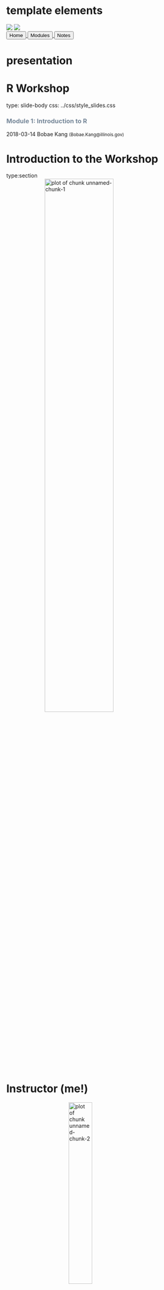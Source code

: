 # template elements
<div class="header"></div>
<div class="footer"></div>
<img src="../images/icjia.png" class="logo"></img>
<img src="../images/il_seal.gif" class="seal"></img>
<div class="buttons">
<a href="../index.html">
  <button type="button">Home</button>
</a>
<a href="../modules.html">
  <button type="button">Modules</button>
</a>
<a href="../notes/module1_notes.html">
  <button type="button">Notes</button>
</a>
</div>
<link href="https://fonts.googleapis.com/css?family=Oswald" rel="stylesheet">


# presentation
R Workshop
========================================================
type: slide-body
css: ../css/style_slides.css
<h3 style="color: #789">Module 1: Introduction to R</h3>  
2018-03-14  
Bobae Kang  
<small>(Bobae.Kang@illinois.gov)</small>  


Introduction to the Workshop
========================================================
type:section
<img src="../images/icjia-x-r.png" title="plot of chunk unnamed-chunk-1" alt="plot of chunk unnamed-chunk-1" width="60%" style="display: block; margin: auto; box-shadow: none;" />


Instructor (me!)
========================================================
<img src="../images/smily-face.png" title="plot of chunk unnamed-chunk-2" alt="plot of chunk unnamed-chunk-2" width="35%" style="display: block; margin: auto; box-shadow: none;" />


Workshop objectives
========================================================
> This workshop will help you **to get started** and provide you with the basic skills and techniques in using R for research and data analysis. 

> Ultimately, this workshop seeks to help you **to gain the knowledge and confidence necesary to learn** what they need to know for you own research projects.


========================================================
* Import and manipulate tabular data files using R;
* Create simple data visualizations (scatterplot, histogram, bar chart, line chart, etc.) to extract insight from data using R;
* Perform basic statistical analysis using R;
* Generate a report on a simple data analysis task using R;
* Understand the basic elements of the R programming language;
* Employ the programmatic approach to research and data analysis projects; and
* Leverage online resources to find solutions to specific questions on using R for a given task.


A programming approach to research
========================================================
<img src="../images/programming-approach.png" title="plot of chunk unnamed-chunk-3" alt="plot of chunk unnamed-chunk-3" width="40%" style="display: block; margin: auto; box-shadow: none;" />
<p style="font-size:0.5em; text-align: center; color: #777;">
Source: <a href="https://pixabay.com/en/code-geek-talk-code-to-me-coffee-cup-2680204/">pixabay.com</a>
</p>


GUI workflow vs. programmatic workflow
========================================================
<div style="margin-top: 30%">
<img src="../images/archer.png" title="plot of chunk unnamed-chunk-4" alt="plot of chunk unnamed-chunk-4" width="80%" style="display: block; margin: auto; box-shadow: none;" />
</div>

***

<div style="margin-top: 30%">
<img src="../images/lana.png" title="plot of chunk unnamed-chunk-5" alt="plot of chunk unnamed-chunk-5" width="80%" style="display: block; margin: auto; box-shadow: none;" />
</div>


Benefits of a programming approach
========================================================
* Automation
* Modularity
* Reproducibility
* Version control


Automation
========================================================
* Implementing the research work in programs that will run later to automatically execute the work
* Producing consistent results

Modularity
========================================================
> In software design, modularity refers to a logical partitioning of the "software design" that allows complex software to be manageable for the purpose of implementation and maintenance.<br> - ["Modularity", Wikipedia](https://en.wikipedia.org/wiki/Modularity)

* Breaking down different stages or steps of research work into smaller but meaningful parts
* Separate programms for separate tasks
* Writing custom functions


Reproducibility
========================================================
> Reproducibility refers to the ability of a researcher to duplicate the results of a prior study using the same materials and procedures as were used by the original investigator. [...] Reproducibility is a minimum necessary condition for a finding to be believable and informative.<br> - [U.S. NSF Subcommittee on Replicability in Science](https://www.nsf.gov/sbe/AC_Materials/SBE_Robust_and_Reliable_Research_Report.pdf)

* Greater productivity in a collaborative project

Version control
========================================================
* The practice of managing changes in a document or a program in a systematic fashion
* Protecting the work from (unintentional) corruptions
* An example of version control system: Git


Introducing ... R!
========================================================
type:section

```
[1] "Hellow World!"
```

<img src="../images/Rlogo.png" title="plot of chunk unnamed-chunk-6" alt="plot of chunk unnamed-chunk-6" width="35%" style="display: block; margin: auto; box-shadow: none;" />
<p style="font-size:0.5em; text-align: center; color: #777;">
Source: <a href="https://www.r-project.org/logo/">r-project.org</a>
</p>



What is R?
========================================================
> "R is a language and environment for statistical computing and graphics." - The R Foundation

* *Built for* data analysis and visualization
* One of the the most popular choices of programming language among academic researchers and data scientists


========================================================
<img src="https://zgab33vy595fw5zq-zippykid.netdna-ssl.com/wp-content/uploads/2017/10/plot_tags_time-1-675x675.png" title="plot of chunk unnamed-chunk-7" alt="plot of chunk unnamed-chunk-7" width="60%" style="display: block; margin: auto; box-shadow: none;" />
<p style="font-size:0.5em; text-align: center; color: #777;">
Source: David Robinson, 2017, <a href="https://stackoverflow.blog/2017/10/10/impressive-growth-r/">"The Impresseive Growth of R"</a>
</p>


Why R?
========================================================
<img src="https://c1.staticflickr.com/4/3903/14750882233_cf43e135b9_b.jpg" title="plot of chunk unnamed-chunk-8" alt="plot of chunk unnamed-chunk-8" width="60%" style="display: block; margin: auto; box-shadow: none;" />
<p style="font-size:0.5em; text-align:center; color: #777;">
Source: <a href="https://www.flickr.com/">flickr.com</a>
</p>

========================================================
<p style="text-align:center">(Because ... DUH!)</p>
<img src="http://www.reactiongifs.com/r/2013/09/duh.gif" title="plot of chunk unnamed-chunk-9" alt="plot of chunk unnamed-chunk-9" width="60%" style="display: block; margin: auto;" />
<p style="font-size:0.5em; text-align: center; color: #777;">
Source: <a href="https://www.reactiongifs.com/">Reaction GIFs</a>
</p>

And more reasons
========================================================
* Open source (free!)
* Built for statistical analysis
* Reproducible and transparent
* Extensible through powerful third-party libraries
* Enabling researchers to tackle a variety of tasks using a *single* platform


Comparisons
========================================================
type:section


R vs Excel
========================================================
* License cost
* Speed
* Scalability
* Complex and advanced analysis
* Visualization


R vs SPSS
========================================================
* License cost (again)
* Syntax
* Visualization
* Presentation


R vs Tableau
========================================================
* License cost (DUH!)
* Cleaning data
* Complex and advanced analysis


========================================================
type:section
<img src="https://www.rstudio.com/wp-content/uploads/2016/09/RStudio-Logo-Blue-Gray-250.png" title="plot of chunk unnamed-chunk-10" alt="plot of chunk unnamed-chunk-10" width="30%" style="display: block; margin: auto; box-shadow: none;" />
<p style="font-size:0.5em; text-align: center; color: #777;">
Source: <a href="https://www.rstudio.com//">RStudio</a>
</p>


What is RStudio? Why use it?
========================================================
* Best Integrated Development Environment (IDE) for R
* Powerful and convenient features
* Interactive workflow
* Open source (again!)
* ... and many more!


========================================================
<img src="https://upload.wikimedia.org/wikipedia/commons/3/39/Structure_of_Rstudio.jpeg" title="plot of chunk unnamed-chunk-11" alt="plot of chunk unnamed-chunk-11" width="100%" />
<p style="font-size:0.5em; text-align: center; color: #777;">
Source: <a href="https://www.wikimedia.org//">Wikimedia.org</a>
</p>


Basic Setup
========================================================
type:section
<img src="https://upload.wikimedia.org/wikipedia/commons/thumb/d/dc/Simpleicons_Interface_gears-couple.svg/2000px-Simpleicons_Interface_gears-couple.svg.png" title="plot of chunk unnamed-chunk-12" alt="plot of chunk unnamed-chunk-12" width="40%" style="display: block; margin: auto; box-shadow: none;" />
<p style="font-size:0.5em; text-align: center; color: #777;">
Source: <a href="https://www.wikimedia.org//">Wikimedia.org</a>
</p>


Installing R
========================================================
* Visit https://cran.r-project.org/
* Or simply google "download R" to find the link to download page.
* *Installation requires the Administrator account*; talk to DoIT!


========================================================
<img src="../images/installing_r1.png" title="plot of chunk unnamed-chunk-13" alt="plot of chunk unnamed-chunk-13" width="85%" style="display: block; margin: auto; box-shadow: none;" />


========================================================
<img src="../images/installing_r2.png" title="plot of chunk unnamed-chunk-14" alt="plot of chunk unnamed-chunk-14" width="85%" style="display: block; margin: auto; box-shadow: none;" />


========================================================
<img src="../images/installing_r3.png" title="plot of chunk unnamed-chunk-15" alt="plot of chunk unnamed-chunk-15" width="85%" style="display: block; margin: auto; box-shadow: none;" />


========================================================
<img src="../images/installing_r4.png" title="plot of chunk unnamed-chunk-16" alt="plot of chunk unnamed-chunk-16" width="85%" style="display: block; margin: auto; box-shadow: none;" />


Installing RStudio
========================================================
* Visit https://www.rstudio.com/products/rstudio/download/
* Or simply google "download Rstudio" to find the link to download page.
* Agin, *installation requires the Administrator account*; talk to DoIT!


========================================================
<img src="../images/install_rstudio1.png" title="plot of chunk unnamed-chunk-17" alt="plot of chunk unnamed-chunk-17" width="85%" style="display: block; margin: auto; box-shadow: none;" />


========================================================
<img src="../images/install_rstudio2.png" title="plot of chunk unnamed-chunk-18" alt="plot of chunk unnamed-chunk-18" width="85%" style="display: block; margin: auto; box-shadow: none;" />


========================================================
<img src="../images/install_rstudio3.png" title="plot of chunk unnamed-chunk-19" alt="plot of chunk unnamed-chunk-19" width="85%" style="display: block; margin: auto; box-shadow: none;" />


Workshop Overview
========================================================
type:section
<img src="https://upload.wikimedia.org/wikipedia/commons/c/c4/Cartoon-313457_640.jpg" title="plot of chunk unnamed-chunk-20" alt="plot of chunk unnamed-chunk-20" width="50%" style="display: block; margin: auto; box-shadow: none;" />
<p style="font-size:0.5em; text-align: center; color: #777;">
Source: <a href="https://www.wikimedia.org//">Wikimedia.org</a>
</p>


Module 2
========================================================
<h2>R basics</h2>
* Fundamental building blocks of R programming.
* Libraries and packages
* `tidyverse` framework
* Recommended R style guide


Module 3
========================================================
<h2>Data analysis with R</h2>
* Importing/exporting data
* Essential `dpylr` and `tidyr` commends
* Working with character strings
* Working with `Date` objects


Module 4
========================================================
<h2>Data visualization with R</h2>
* `ggplot2` package
* Plotting maps
* Interactive plots


Module 5
========================================================
<h2>Statistical modeling with R</h2>
* Basic statistical modeling
* Advanced modeling options


Module 6
========================================================
<h2>"To Infinity and Beyond"</h2>
* R Markdown and R Notebook
* R Presentation and `ioslides`
* Shiny applications
* Leveraging online resources
* ... and more!


Questions?
========================================================
type: section
<img src="https://media1.tenor.com/images/cfd1535c06cfdd626472663659f84e22/tenor.gif" title="plot of chunk unnamed-chunk-21" alt="plot of chunk unnamed-chunk-21" width="40%" style="display: block; margin: auto; box-shadow: none;" />
<p style="font-size:0.5em; text-align:center; color: #777;">
Source: <a href="https://tenor.com/view/beyonce-question-gif-5966034">tenor.com</a>
</p>


References
========================================================
<ul style="font-size: 0.6em; list-style-type:none">
  <li><a href="#">1</a></li>
  <li><a href="#">2</a></li>
  <li><a href="#">3</a></li>
  <li><a href="#"></a></li>
</ul>

